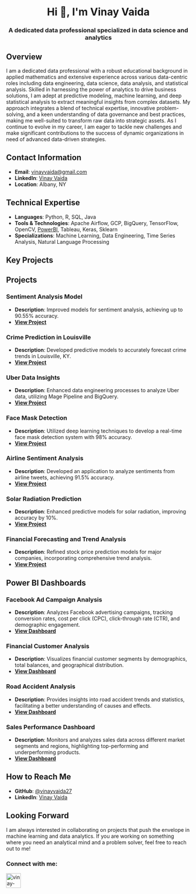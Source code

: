 <h1 align="center">Hi 👋, I'm Vinay Vaida</h1>
<h3 align="center">A dedicated data professional specialized in data science and analytics</h3>


## Overview

I am a dedicated data professional with a robust educational background in applied mathematics and extensive experience across various data-centric roles including data engineering, data science, data analysis, and statistical analysis. Skilled in harnessing the power of analytics to drive business solutions, I am adept at predictive modeling, machine learning, and deep statistical analysis to extract meaningful insights from complex datasets. My approach integrates a blend of technical expertise, innovative problem-solving, and a keen understanding of data governance and best practices, making me well-suited to transform raw data into strategic assets. As I continue to evolve in my career, I am eager to tackle new challenges and make significant contributions to the success of dynamic organizations in need of advanced data-driven strategies.

## Contact Information

- **Email**: [vinayvaida@gmail.com](mailto:vinayvaida@gmail.com)
- **LinkedIn**: [Vinay Vaida](https://www.linkedin.com/in/vinayvaida/)
- **Location**: Albany, NY

## Technical Expertise

- **Languages**: Python, R, SQL, Java
- **Tools & Technologies**: Apache Airflow, GCP, BigQuery, TensorFlow, OpenCV, [PowerBI](https://github.com/vinayvaida27/PowerBI), Tableau, Keras, Sklearn
- **Specializations**: Machine Learning, Data Engineering, Time Series Analysis, Natural Language Processing

## Key Projects

## Projects

### Sentiment Analysis Model
- **Description**: Improved models for sentiment analysis, achieving up to 90.55% accuracy.
- **[View Project](https://github.com/vinayvaida27/Sentimental-Analysis)**

### Crime Prediction in Louisville
- **Description**: Developed predictive models to accurately forecast crime trends in Louisville, KY.
- **[View Project](https://github.com/vinayvaida27/Crime-Analysis-in-Louisville-KY)**

### Uber Data Insights
- **Description**: Enhanced data engineering processes to analyze Uber data, utilizing Mage Pipeline and BigQuery.
- **[View Project](https://github.com/vinayvaida27/UberData-Insights-Analyzing-Uber-Data-with-Mage-Pipeline-and-BigQuery)**

### Face Mask Detection
- **Description**: Utilized deep learning techniques to develop a real-time face mask detection system with 98% accuracy.
- **[View Project](https://github.com/vinayvaida27/Real-Time-Face-Mask-Detection-using-Deep-Learning-and-OpenCV)**

### Airline Sentiment Analysis
- **Description**: Developed an application to analyze sentiments from airline tweets, achieving 91.5% accuracy.
- **[View Project](https://github.com/vinayvaida27/SENTIMENT-ANALYSIS-OF-AIRLINE-TWEETS)**

### Solar Radiation Prediction
- **Description**: Enhanced predictive models for solar radiation, improving accuracy by 10%.
- **[View Project](https://github.com/vinayvaida27/Solar-Radiation-Prediction)**

### Financial Forecasting and Trend Analysis
- **Description**: Refined stock price prediction models for major companies, incorporating comprehensive trend analysis.
- **[View Project](https://github.com/vinayvaida27/Financial-Forecasting-and-Trend-Analysis/blob/main/Financial%20Forecasting%20and%20Trend%20Analysis.ipynb)**

## Power BI Dashboards

### Facebook Ad Campaign Analysis
- **Description**: Analyzes Facebook advertising campaigns, tracking conversion rates, cost per click (CPC), click-through rate (CTR), and demographic engagement.
- **[View Dashboard](https://github.com/vinayvaida27/PowerBI/blob/main/FaceBook%20Ad%20Camapign%20analysis/Facebook%20Ad%20Camapign%20Analysis.png)**

### Financial Customer Analysis
- **Description**: Visualizes financial customer segments by demographics, total balances, and geographical distribution.
- **[View Dashboard](https://github.com/vinayvaida27/PowerBI/blob/main/Financial%20Customer%20Analysis/Financial%20Customer%20Analysis.png)**

### Road Accident Analysis
- **Description**: Provides insights into road accident trends and statistics, facilitating a better understanding of causes and effects.
- **[View Dashboard](https://github.com/vinayvaida27/PowerBI/blob/main/Road%20Accident%20Analysis/Road%20Accident%20Analysis.png)**

### Sales Performance Dashboard
- **Description**: Monitors and analyzes sales data across different market segments and regions, highlighting top-performing and underperforming products.
- **[View Dashboard](https://github.com/vinayvaida27/PowerBI/blob/main/Sales%20Performance%20Dashboard/Sales%20Performance%20Dashboard.png)**


## How to Reach Me

- **GitHub**: [@vinayvaida27](https://github.com/vinayvaida27)
- **LinkedIn**: [Vinay Vaida](https://www.linkedin.com/in/vinayvaida/)

## Looking Forward

I am always interested in collaborating on projects that push the envelope in machine learning and data analytics. If you are working on something where you need an analytical mind and a problem solver, feel free to reach out to me!

<h3 align="left">Connect with me:</h3>
<p align="left">
<a href="https://www.linkedin.com/in/vinayvaida/" target="blank"><img align="center" src="https://img.icons8.com/color/48/000000/linkedin.png" alt="vinay-vaida-linkedin" width="40px" /></a>
</p>
